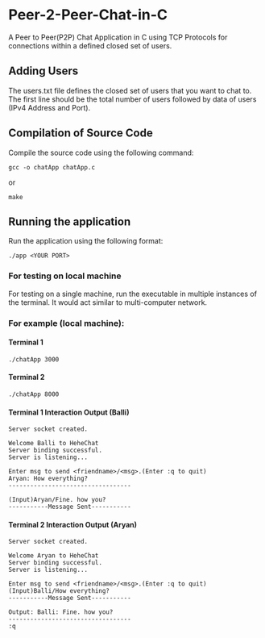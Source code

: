 # Peer-2-Peer-Chat-in-C
A Peer to Peer(P2P) Chat Application in C using TCP Protocols for connections within a defined closed set of users.

## Adding Users
The users.txt file defines the closed set of users that you want to chat to. The first line should be the total number of users followed by data of users (IPv4 Address and Port).

## Compilation of Source Code
Compile the source code using the following command:
```
gcc -o chatApp chatApp.c
```
or
```
make
```
## Running the application
Run the application using the following format:
```
./app <YOUR PORT>
```
### For testing on local machine
For testing on a single machine, run the executable in multiple instances of the terminal. It would act similar to multi-computer network.

### For example (local machine):
#### Terminal 1
```
./chatApp 3000
```
#### Terminal 2
```
./chatApp 8000
```
#### Terminal 1 Interaction Output (Balli)
```
Server socket created.

Welcome Balli to HeheChat
Server binding successful.
Server is listening...

Enter msg to send <friendname>/<msg>.(Enter :q to quit)
Aryan: How everything?
----------------------------------

(Input)Aryan/Fine. how you?
-----------Message Sent-----------
```
#### Terminal 2 Interaction Output (Aryan)
```
Server socket created.

Welcome Aryan to HeheChat
Server binding successful.
Server is listening...

Enter msg to send <friendname>/<msg>.(Enter :q to quit)
(Input)Balli/How everything?
-----------Message Sent-----------

Output: Balli: Fine. how you?
----------------------------------
:q
```
